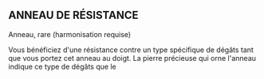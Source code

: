 ## ANNEAU DE RÉSISTANCE


Anneau, rare (harmonisation requise)

Vous bénéficiez d'une résistance contre un type spécifique
de dégâts tant que vous portez cet anneau au doigt. La pierre
précieuse qui orne l'anneau indique ce type de dégâts que le
